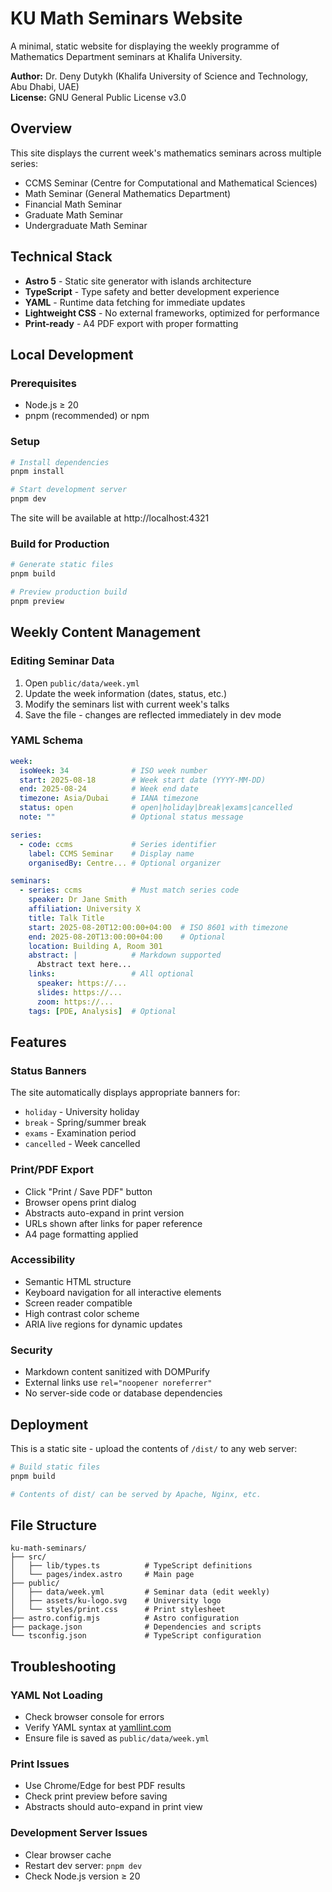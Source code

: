 # KU Math Seminars Website

A minimal, static website for displaying the weekly programme of Mathematics Department seminars at Khalifa University.

**Author:** Dr. Deny Dutykh (Khalifa University of Science and Technology, Abu Dhabi, UAE)  
**License:** GNU General Public License v3.0

## Overview

This site displays the current week's mathematics seminars across multiple series:
- CCMS Seminar (Centre for Computational and Mathematical Sciences)
- Math Seminar (General Mathematics Department)
- Financial Math Seminar
- Graduate Math Seminar
- Undergraduate Math Seminar

## Technical Stack

- **Astro 5** - Static site generator with islands architecture
- **TypeScript** - Type safety and better development experience
- **YAML** - Runtime data fetching for immediate updates
- **Lightweight CSS** - No external frameworks, optimized for performance
- **Print-ready** - A4 PDF export with proper formatting

## Local Development

### Prerequisites
- Node.js ≥ 20
- pnpm (recommended) or npm

### Setup

```bash
# Install dependencies
pnpm install

# Start development server
pnpm dev
```

The site will be available at http://localhost:4321

### Build for Production

```bash
# Generate static files
pnpm build

# Preview production build
pnpm preview
```

## Weekly Content Management

### Editing Seminar Data

1. Open `public/data/week.yml`
2. Update the week information (dates, status, etc.)
3. Modify the seminars list with current week's talks
4. Save the file - changes are reflected immediately in dev mode

### YAML Schema

```yaml
week:
  isoWeek: 34              # ISO week number
  start: 2025-08-18        # Week start date (YYYY-MM-DD)
  end: 2025-08-24          # Week end date
  timezone: Asia/Dubai     # IANA timezone
  status: open             # open|holiday|break|exams|cancelled
  note: ""                 # Optional status message

series:
  - code: ccms             # Series identifier
    label: CCMS Seminar    # Display name
    organisedBy: Centre... # Optional organizer

seminars:
  - series: ccms           # Must match series code
    speaker: Dr Jane Smith
    affiliation: University X
    title: Talk Title
    start: 2025-08-20T12:00:00+04:00  # ISO 8601 with timezone
    end: 2025-08-20T13:00:00+04:00    # Optional
    location: Building A, Room 301
    abstract: |            # Markdown supported
      Abstract text here...
    links:                 # All optional
      speaker: https://...
      slides: https://...
      zoom: https://...
    tags: [PDE, Analysis]  # Optional
```

## Features

### Status Banners
The site automatically displays appropriate banners for:
- `holiday` - University holiday
- `break` - Spring/summer break
- `exams` - Examination period
- `cancelled` - Week cancelled

### Print/PDF Export
- Click "Print / Save PDF" button
- Browser opens print dialog
- Abstracts auto-expand in print version
- URLs shown after links for paper reference
- A4 page formatting applied

### Accessibility
- Semantic HTML structure
- Keyboard navigation for all interactive elements
- Screen reader compatible
- High contrast color scheme
- ARIA live regions for dynamic updates

### Security
- Markdown content sanitized with DOMPurify
- External links use `rel="noopener noreferrer"`
- No server-side code or database dependencies

## Deployment

This is a static site - upload the contents of `/dist/` to any web server:

```bash
# Build static files
pnpm build

# Contents of dist/ can be served by Apache, Nginx, etc.
```

## File Structure

```
ku-math-seminars/
├── src/
│   ├── lib/types.ts          # TypeScript definitions
│   └── pages/index.astro     # Main page
├── public/
│   ├── data/week.yml         # Seminar data (edit weekly)
│   ├── assets/ku-logo.svg    # University logo
│   └── styles/print.css      # Print stylesheet
├── astro.config.mjs          # Astro configuration
├── package.json              # Dependencies and scripts
└── tsconfig.json             # TypeScript configuration
```

## Troubleshooting

### YAML Not Loading
- Check browser console for errors
- Verify YAML syntax at [yamllint.com](https://www.yamllint.com/)
- Ensure file is saved as `public/data/week.yml`

### Print Issues
- Use Chrome/Edge for best PDF results
- Check print preview before saving
- Abstracts should auto-expand in print view

### Development Server Issues
- Clear browser cache
- Restart dev server: `pnpm dev`
- Check Node.js version ≥ 20
